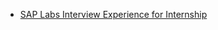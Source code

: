  - [SAP Labs Interview Experience for Internship](https://www.geeksforgeeks.org/sep-interview-experience-set-1-internship/)